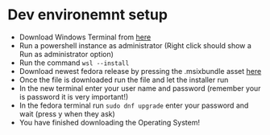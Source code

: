 # Dev environemnt setup
 - Download Windows Terminal from [here](https://www.microsoft.com/store/productId/9N0DX20HK701)
 - Run a powershell instance as administrator (Right click should show a Run as administrator option) 
 - Run the command `wsl --install`
 - Download newest fedora release by pressing the .msixbundle asset [here](https://github.com/WhitewaterFoundry/Fedora-Remix-for-WSL/releases)
 - Once the file is downloaded run the file and let the installer run
 - In the new terminal enter your user name and password (remember your is password it is very important!)
 - In the fedora terminal run `sudo dnf upgrade` enter your password and wait (press y when they ask)
 - You have finished downloading the Operating System!


